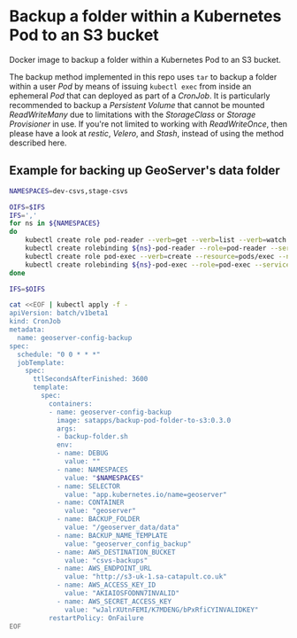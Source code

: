 # Backup a folder within a Kubernetes Pod to an S3 bucket

Docker image to backup a folder within a Kubernetes Pod to an S3 bucket.

The backup method implemented in this repo uses `tar` to backup a folder within a user *Pod* by means of issuing `kubectl exec` from inside an ephemeral *Pod* that can deployed as part of a *CronJob*. It is particularly recommended to backup a *Persistent Volume* that cannot be mounted *ReadWriteMany* due to limitations with the *StorageClass* or *Storage Provisioner* in use.
If you're not limited to working with *ReadWriteOnce*, then please have a look at *restic*, *Velero*, and *Stash*, instead of using the method described here.

## Example for backing up GeoServer's data folder

```bash
NAMESPACES=dev-csvs,stage-csvs

OIFS=$IFS
IFS=','
for ns in ${NAMESPACES}
do
    kubectl create role pod-reader --verb=get --verb=list --verb=watch --resource=pods --namespace=${ns}
    kubectl create rolebinding ${ns}-pod-reader --role=pod-reader --serviceaccount=default:default --namespace=${ns}
    kubectl create role pod-exec --verb=create --resource=pods/exec --namespace=${ns}
    kubectl create rolebinding ${ns}-pod-exec --role=pod-exec --serviceaccount=default:default --namespace=${ns}
done

IFS=$OIFS
```

```bash
cat <<EOF | kubectl apply -f -
apiVersion: batch/v1beta1
kind: CronJob
metadata:
  name: geoserver-config-backup
spec:
  schedule: "0 0 * * *"
  jobTemplate:
    spec:
      ttlSecondsAfterFinished: 3600
      template:
        spec:
          containers:
          - name: geoserver-config-backup
            image: satapps/backup-pod-folder-to-s3:0.3.0
            args:
            - backup-folder.sh
            env:
            - name: DEBUG
              value: ""
            - name: NAMESPACES
              value: "$NAMESPACES"
            - name: SELECTOR
              value: "app.kubernetes.io/name=geoserver"
            - name: CONTAINER
              value: "geoserver"
            - name: BACKUP_FOLDER
              value: "/geoserver_data/data"
            - name: BACKUP_NAME_TEMPLATE
              value: "geoserver_config_backup"
            - name: AWS_DESTINATION_BUCKET
              value: "csvs-backups"
            - name: AWS_ENDPOINT_URL
              value: "http://s3-uk-1.sa-catapult.co.uk"
            - name: AWS_ACCESS_KEY_ID
              value: "AKIAIOSFODNN7INVALID"
            - name: AWS_SECRET_ACCESS_KEY
              value: "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"
          restartPolicy: OnFailure
EOF
```
